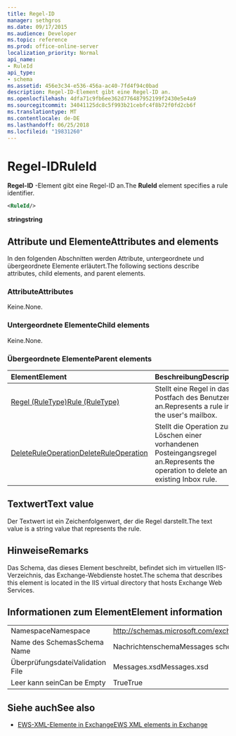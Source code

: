 ```yaml
---
title: Regel-ID
manager: sethgros
ms.date: 09/17/2015
ms.audience: Developer
ms.topic: reference
ms.prod: office-online-server
localization_priority: Normal
api_name:
- RuleId
api_type:
- schema
ms.assetid: 456e3c34-e536-456a-ac40-7fd4f94c0bad
description: Regel-ID-Element gibt eine Regel-ID an.
ms.openlocfilehash: 4dfa71c9fb6ee362d776487952199f2430e5e4a9
ms.sourcegitcommit: 34041125dc8c5f993b21cebfc4f8b72f0fd2cb6f
ms.translationtype: MT
ms.contentlocale: de-DE
ms.lasthandoff: 06/25/2018
ms.locfileid: "19831260"
---
```

# <a name="ruleid"></a><span data-ttu-id="78b3d-103">Regel-ID</span><span class="sxs-lookup"><span data-stu-id="78b3d-103">RuleId</span></span>

<span data-ttu-id="78b3d-104">**Regel-ID** -Element gibt eine Regel-ID an.</span><span class="sxs-lookup"><span data-stu-id="78b3d-104">The **RuleId** element specifies a rule identifier.</span></span> 
  
```XML
<RuleId/>
```

 <span data-ttu-id="78b3d-105">**string**</span><span class="sxs-lookup"><span data-stu-id="78b3d-105">**string**</span></span>
## <a name="attributes-and-elements"></a><span data-ttu-id="78b3d-106">Attribute und Elemente</span><span class="sxs-lookup"><span data-stu-id="78b3d-106">Attributes and elements</span></span>

<span data-ttu-id="78b3d-107">In den folgenden Abschnitten werden Attribute, untergeordnete und übergeordnete Elemente erläutert.</span><span class="sxs-lookup"><span data-stu-id="78b3d-107">The following sections describe attributes, child elements, and parent elements.</span></span>
  
### <a name="attributes"></a><span data-ttu-id="78b3d-108">Attribute</span><span class="sxs-lookup"><span data-stu-id="78b3d-108">Attributes</span></span>

<span data-ttu-id="78b3d-109">Keine.</span><span class="sxs-lookup"><span data-stu-id="78b3d-109">None.</span></span>
  
### <a name="child-elements"></a><span data-ttu-id="78b3d-110">Untergeordnete Elemente</span><span class="sxs-lookup"><span data-stu-id="78b3d-110">Child elements</span></span>

<span data-ttu-id="78b3d-111">Keine.</span><span class="sxs-lookup"><span data-stu-id="78b3d-111">None.</span></span>
  
### <a name="parent-elements"></a><span data-ttu-id="78b3d-112">Übergeordnete Elemente</span><span class="sxs-lookup"><span data-stu-id="78b3d-112">Parent elements</span></span>

|<span data-ttu-id="78b3d-113">**Element**</span><span class="sxs-lookup"><span data-stu-id="78b3d-113">**Element**</span></span>|<span data-ttu-id="78b3d-114">**Beschreibung**</span><span class="sxs-lookup"><span data-stu-id="78b3d-114">**Description**</span></span>|
|:-----|:-----|
|[<span data-ttu-id="78b3d-115">Regel (RuleType)</span><span class="sxs-lookup"><span data-stu-id="78b3d-115">Rule (RuleType)</span></span>](rule-ruletype.md) <br/> |<span data-ttu-id="78b3d-116">Stellt eine Regel in das Postfach des Benutzers an.</span><span class="sxs-lookup"><span data-stu-id="78b3d-116">Represents a rule in the user's mailbox.</span></span>  <br/> |
|[<span data-ttu-id="78b3d-117">DeleteRuleOperation</span><span class="sxs-lookup"><span data-stu-id="78b3d-117">DeleteRuleOperation</span></span>](deleteruleoperation.md) <br/> |<span data-ttu-id="78b3d-118">Stellt die Operation zum Löschen einer vorhandenen Posteingangsregel an.</span><span class="sxs-lookup"><span data-stu-id="78b3d-118">Represents the operation to delete an existing Inbox rule.</span></span>  <br/> |
   
## <a name="text-value"></a><span data-ttu-id="78b3d-119">Textwert</span><span class="sxs-lookup"><span data-stu-id="78b3d-119">Text value</span></span>

<span data-ttu-id="78b3d-120">Der Textwert ist ein Zeichenfolgenwert, der die Regel darstellt.</span><span class="sxs-lookup"><span data-stu-id="78b3d-120">The text value is a string value that represents the rule.</span></span>
  
## <a name="remarks"></a><span data-ttu-id="78b3d-121">Hinweise</span><span class="sxs-lookup"><span data-stu-id="78b3d-121">Remarks</span></span>

<span data-ttu-id="78b3d-122">Das Schema, das dieses Element beschreibt, befindet sich im virtuellen IIS-Verzeichnis, das Exchange-Webdienste hostet.</span><span class="sxs-lookup"><span data-stu-id="78b3d-122">The schema that describes this element is located in the IIS virtual directory that hosts Exchange Web Services.</span></span>
  
## <a name="element-information"></a><span data-ttu-id="78b3d-123">Informationen zum Element</span><span class="sxs-lookup"><span data-stu-id="78b3d-123">Element information</span></span>

|||
|:-----|:-----|
|<span data-ttu-id="78b3d-124">Namespace</span><span class="sxs-lookup"><span data-stu-id="78b3d-124">Namespace</span></span>  <br/> |http://schemas.microsoft.com/exchange/services/2006/messages  <br/> |
|<span data-ttu-id="78b3d-125">Name des Schemas</span><span class="sxs-lookup"><span data-stu-id="78b3d-125">Schema Name</span></span>  <br/> |<span data-ttu-id="78b3d-126">Nachrichtenschema</span><span class="sxs-lookup"><span data-stu-id="78b3d-126">Messages schema</span></span>  <br/> |
|<span data-ttu-id="78b3d-127">Überprüfungsdatei</span><span class="sxs-lookup"><span data-stu-id="78b3d-127">Validation File</span></span>  <br/> |<span data-ttu-id="78b3d-128">Messages.xsd</span><span class="sxs-lookup"><span data-stu-id="78b3d-128">Messages.xsd</span></span>  <br/> |
|<span data-ttu-id="78b3d-129">Leer kann sein</span><span class="sxs-lookup"><span data-stu-id="78b3d-129">Can be Empty</span></span>  <br/> |<span data-ttu-id="78b3d-130">True</span><span class="sxs-lookup"><span data-stu-id="78b3d-130">True</span></span>  <br/> |
   
## <a name="see-also"></a><span data-ttu-id="78b3d-131">Siehe auch</span><span class="sxs-lookup"><span data-stu-id="78b3d-131">See also</span></span>



- [<span data-ttu-id="78b3d-132">EWS-XML-Elemente in Exchange</span><span class="sxs-lookup"><span data-stu-id="78b3d-132">EWS XML elements in Exchange</span></span>](ews-xml-elements-in-exchange.md)

